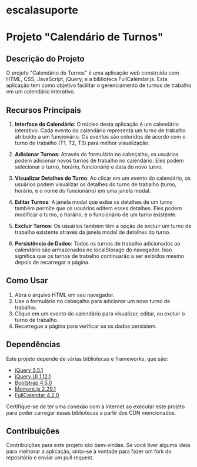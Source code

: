 # escalasuporte

# Projeto "Calendário de Turnos"

## Descrição do Projeto
O projeto "Calendário de Turnos" é uma aplicação web construída com HTML, CSS, JavaScript, jQuery, e a biblioteca FullCalendar.js. Esta aplicação tem como objetivo facilitar o gerenciamento de turnos de trabalho em um calendário interativo.

## Recursos Principais

1. **Interface do Calendário**: O núcleo desta aplicação é um calendário interativo. Cada evento do calendário representa um turno de trabalho atribuído a um funcionário. Os eventos são coloridos de acordo com o turno de trabalho (T1, T2, T3) para melhor visualização.

2. **Adicionar Turnos**: Através do formulário no cabeçalho, os usuários podem adicionar novos turnos de trabalho no calendário. Eles podem selecionar o turno, horário, funcionário e data do novo turno.

3. **Visualizar Detalhes do Turno**: Ao clicar em um evento do calendário, os usuários podem visualizar os detalhes do turno de trabalho (turno, horário, e o nome do funcionário) em uma janela modal.

4. **Editar Turnos**: A janela modal que exibe os detalhes de um turno também permite que os usuários editem esses detalhes. Eles podem modificar o turno, o horário, e o funcionário de um turno existente.

5. **Excluir Turnos**: Os usuários também têm a opção de excluir um turno de trabalho existente através da janela modal de detalhes do turno.

6. **Persistência de Dados**: Todos os turnos de trabalho adicionados ao calendário são armazenados no localStorage do navegador. Isso significa que os turnos de trabalho continuarão a ser exibidos mesmo depois de recarregar a página.

## Como Usar

1. Abra o arquivo HTML em seu navegador.
2. Use o formulário no cabeçalho para adicionar um novo turno de trabalho.
3. Clique em um evento do calendário para visualizar, editar, ou excluir o turno de trabalho.
4. Recarregue a página para verificar se os dados persistem.

## Dependências

Este projeto depende de várias bibliotecas e frameworks, que são:

- [jQuery 3.5.1](https://code.jquery.com/jquery-3.5.1.min.js)
- [jQuery UI 1.12.1](https://cdnjs.cloudflare.com/ajax/libs/jqueryui/1.12.1/jquery-ui.min.js)
- [Bootstrap 4.5.0](https://stackpath.bootstrapcdn.com/bootstrap/4.5.0/css/bootstrap.min.css)
- [Moment.js 2.29.1](https://cdnjs.cloudflare.com/ajax/libs/moment.js/2.29.1/moment.min.js)
- [FullCalendar 4.2.0](https://fullcalendar.io/)

Certifique-se de ter uma conexão com a internet ao executar este projeto para poder carregar essas bibliotecas a partir dos CDN mencionados.

## Contribuições

Contribuições para este projeto são bem-vindas. Se você tiver alguma ideia para melhorar a aplicação, sinta-se à vontade para fazer um fork do repositório e enviar um pull request.
